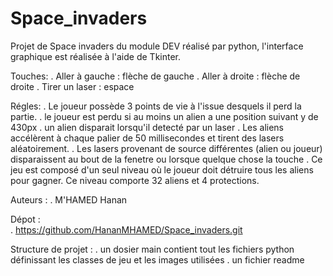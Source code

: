 # Space_invaders
Projet de Space invaders du module DEV réalisé par python, 
l'interface graphique est réalisée à l'aide de Tkinter.

Touches:
 . Aller à gauche : flèche de gauche
 . Aller à droite : flèche de droite
 . Tirer un laser : espace

Régles:
  . Le joueur possède 3 points de vie à l'issue desquels il perd la partie.
  . le joueur est perdu si au moins un alien a une position suivant y de 430px
  . un alien disparait lorsqu'il detecté par un laser 
  . Les aliens accélèrent à chaque palier de 50 millisecondes et tirent des lasers aléatoirement.
  . Les lasers provenant de source différentes (alien ou joueur) disparaissent au bout
     de la fenetre ou lorsque quelque chose la touche
  . Ce jeu est composé d'un seul niveau où le joueur doit détruire tous les aliens pour gagner. Ce niveau comporte 32 aliens et 4 protections.

Auteurs :
  . M'HAMED Hanan

Dépot :  
  . https://github.com/HananMHAMED/Space_invaders.git

Structure de projet : 
   . un dosier main contient tout les fichiers python définissant les classes de jeu et les images utilisées
   . un fichier readme 
